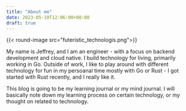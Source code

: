 ```yaml
---
title: "About me"
date: 2023-05-10T12:06:00+08:00
draft: true
---
```


{{< round-image src="futeristic_technologis.png">}}

My name is Jeffrey, and I am an engineer - with a focus on backend development and cloud native. I build technology for living, primarily working in Go. Outside of work, I like to play around with different technology for fun in my persoanal time mostly with Go or Rust - I got started with Rust recently, and I really like it.

This blog is going to be my learning journal or my mind journal. I will basically note down my learning process on certain technology, or my thought on related to technology.
